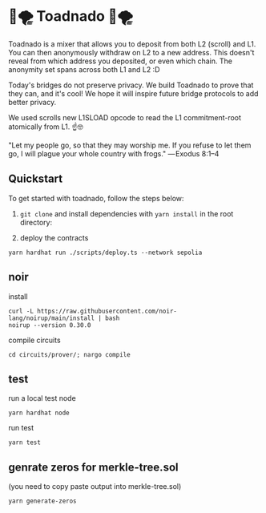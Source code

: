 # 🐸🌪️ Toadnado 🐸🌪️

Toadnado is a mixer that allows you to deposit from both L2 (scroll) and L1. You can then anonymously withdraw on L2 to a new address. This doesn't reveal from which address you deposited, or even which chain. The anonymity set spans across both L1 and L2 :D

Today's bridges do not preserve privacy. We build Toadnado to prove that they can, and it's cool! We hope it will inspire future bridge protocols to add better privacy.

We used scrolls new L1SLOAD opcode to read the L1 commitment-root atomically from L1. ☝️🤓

"Let my people go, so that they may worship me. If you refuse to let them go, I will plague your whole country with frogs." — Exodus 8:1–4

## Quickstart

To get started with toadnado, follow the steps below:

1. `git clone` and install dependencies with `yarn install` in the root directory:

2. deploy the contracts
```shell
yarn hardhat run ./scripts/deploy.ts --network sepolia
```

<!-- ## UI
1. Run `yarn start` from the root directory and if needed check the `scaffold.config.json`
2. Deposit some ETH on either L1 (ethereum sepolia testnet) or L2 (scroll devnet) `Deposits`.
![Deposit interface](/media/1.png)
3. Download the `note.json` that will be generated upon successfull transaction, simply press on the button and the file will be saved in your download folder.
![Deposit interface with successfull tx and download button](/media/2.png)
4. On L2 Withdraw you can specify a recipient and the note to successfully transfer funds from the mixer to a new address.
![Withdraw interface](/media/3.png) -->

## noir
install
```shell
curl -L https://raw.githubusercontent.com/noir-lang/noirup/main/install | bash
noirup --version 0.30.0
```

compile circuits
```shell
cd circuits/prover/; nargo compile 
```

## test
run a local test node  
```shell
yarn hardhat node
```

run test  
```shell
yarn test
```

## genrate zeros for merkle-tree.sol  
(you need to copy paste output into merkle-tree.sol)
```
yarn generate-zeros
```